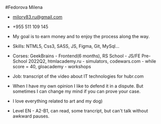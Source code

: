 #Fedorova Milena

- milory83.ru@gmail.com 

- +955 511 109 145

- My goal is to earn money and to enjoy the process along the way.

- Skills: NTML5, Css3, SASS, JS, Figma, Git, MySql...

- Corses: GeekBrains - Frontend(6 months), RS School - JS/FE Pre-School 2022Q2, htmlacademy.ru - simulators, codewars.com - while score = 40, gloacademy - workshops

- Job: transcript of the video about IT technologies for hubr.com

- When I have my own opinion I like to defend it in a dispute. But sometimes I can change my mind if you can prove your case.

- I love everything related to art and my dog) 

- Level EN - A2-B1, can read, some trancript, but can't talk without awkward pauses.
